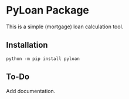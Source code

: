 # PyLoan Package

This is a simple (mortgage) loan calculation tool.

## Installation

`python -m pip install pyloan`

## To-Do

Add documentation.